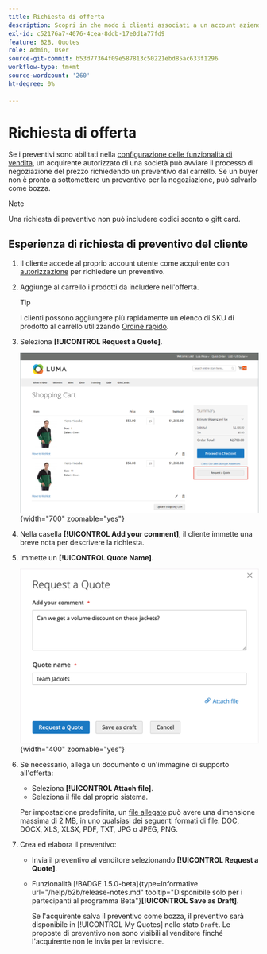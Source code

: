 ```yaml
---
title: Richiesta di offerta
description: Scopri in che modo i clienti associati a un account aziendale possono inviare una richiesta di preventivo.
exl-id: c52176a7-4076-4cea-8ddb-17e0d1a77fd9
feature: B2B, Quotes
role: Admin, User
source-git-commit: b53d77364f09e587813c50221ebd85ac633f1296
workflow-type: tm+mt
source-wordcount: '260'
ht-degree: 0%

---
```


# Richiesta di offerta

Se i preventivi sono abilitati nella [configurazione delle funzionalità di vendita](configure-quotes.md), un acquirente autorizzato di una società può avviare il processo di negoziazione del prezzo richiedendo un preventivo dal carrello. Se un buyer non è pronto a sottomettere un preventivo per la negoziazione, può salvarlo come bozza.

>[!NOTE]
>
>Una richiesta di preventivo non può includere codici sconto o gift card.

## Esperienza di richiesta di preventivo del cliente

1. Il cliente accede al proprio account utente come acquirente con [autorizzazione](account-company-roles-permissions.md) per richiedere un preventivo.

1. Aggiunge al carrello i prodotti da includere nell&#39;offerta.

   >[!TIP]
   > 
   >I clienti possono aggiungere più rapidamente un elenco di SKU di prodotto al carrello utilizzando [Ordine rapido](quick-order.md).

1. Seleziona **[!UICONTROL Request a Quote]**.

   ![Richiesta di un preventivo dal carrello](./assets/quote-request-from-cart.png){width="700" zoomable="yes"}

1. Nella casella **[!UICONTROL Add your comment]**, il cliente immette una breve nota per descrivere la richiesta.

1. Immette un **[!UICONTROL Quote Name]**.

   ![Inserimento di commenti e nome](./assets/quote-request-from-cart-name-comments.png){width="400" zoomable="yes"}

1. Se necessario, allega un documento o un&#39;immagine di supporto all&#39;offerta:

   - Seleziona **[!UICONTROL Attach file]**.
   - Seleziona il file dal proprio sistema.

   Per impostazione predefinita, un [file allegato](configure-quotes.md) può avere una dimensione massima di 2 MB, in uno qualsiasi dei seguenti formati di file: DOC, DOCX, XLS, XLSX, PDF, TXT, JPG o JPEG, PNG.

1. Crea ed elabora il preventivo:

   - Invia il preventivo al venditore selezionando **[!UICONTROL Request a Quote]**.
   - Funzionalità [!BADGE 1.5.0-beta]{type=Informative url="/help/b2b/release-notes.md" tooltip="Disponibile solo per i partecipanti al programma Beta"}**[!UICONTROL Save as Draft]**.

     Se l&#39;acquirente salva il preventivo come bozza, il preventivo sarà disponibile in [!UICONTROL My Quotes] nello stato `Draft`. Le proposte di preventivo non sono visibili al venditore finché l&#39;acquirente non le invia per la revisione.
